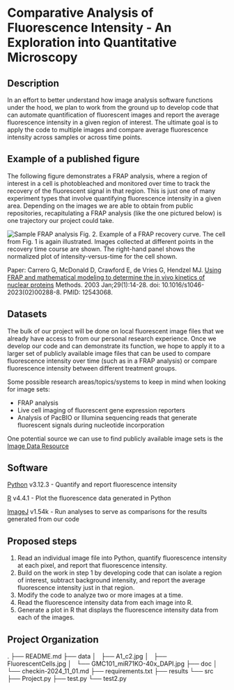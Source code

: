 

# Comparative Analysis of Fluorescence Intensity - An Exploration into Quantitative Microscopy #



## Description ##

In an effort to better understand how image analysis software functions under the hood, we plan to work from the ground up to develop code that can automate quantification of fluorescent images and report the average fluorescence intensity in a given region of interest. The ultimate goal is to apply the code to multiple images and compare average fluorescence intensity across samples or across time points. 


## Example of a published figure ##

The following figure demonstrates a FRAP analysis, where a region of interest in a cell is photobleached and monitored over time to track the recovery of the fluorescent signal in that region. This is just one of many experiment types that involve quantifying fluorescence intensity in a given area. Depending on the images we are able to obtain from public repositories, recapitulating a FRAP analysis (like the one pictured below) is one trajectory our project could take.



![Sample FRAP analysis](https://ars.els-cdn.com/content/image/1-s2.0-S1046202302002888-gr2.jpg)
Fig. 2. Example of a FRAP recovery curve. The cell from Fig. 1 is again illustrated. Images collected at different points in the recovery time course are shown. The right-hand panel shows the normalized plot of intensity-versus-time for the cell shown.

Paper: Carrero G, McDonald D, Crawford E, de Vries G, Hendzel MJ. [Using FRAP and mathematical modeling to determine the in vivo kinetics of nuclear proteins](https://www.sciencedirect.com/science/article/pii/S1046202302002888?via%3Dihub#FIG1) Methods. 2003 Jan;29(1):14-28. doi: 10.1016/s1046-2023(02)00288-8. PMID: 12543068.



## Datasets ##

The bulk of our project will be done on local fluorescent image files that we already have access to from our personal research experience. Once we develop our code and can demonstrate its function, we hope to apply it to a larger set of publicly available image files that can be used to compare fluorescence intensity over time (such as in a FRAP analysis) or compare fluorescence intensity between different treatment groups.

Some possible research areas/topics/systems to keep in mind when looking for image sets:
- FRAP analysis
- Live cell imaging of fluorescent gene expression reporters
- Analysis of PacBIO or Illumina sequencing reads that generate fluorescent signals during nucleotide incorporation

One potential source we can use to find publicly available image sets is the [Image Data Resource](http://idr.openmicroscopy.org) 



## Software ##

[Python](https://www.python.org) v3.12.3 - Quantify and report fluorescence intensity

[R](https://www.r-project.org) v4.4.1 - Plot the fluorescence data generated in Python



[ImageJ](https://imagej.net/ij/index.html) v1.54k - Run analyses to serve as comparisons for the results generated from our code


## Proposed steps ##

1. Read an individual image file into Python, quantify fluorescence intensity at each pixel, and report that fluorescence intensity.
2. Build on the work in step 1 by developing code that can isolate a region of interest, subtract background intensity, and report the average fluorescence intensity just in that region.
3. Modify the code to analyze two or more images at a time.
4. Read the fluorescence intensity data from each image into R.
5. Generate a plot in R that displays the fluorescence intensity data from each of the images.
    
    
## Project Organization ##
.
├── README.md
├── data
│   ├── A1_c2.jpg
│   ├── FluorescentCells.jpg
│   └── GMC101_miR71KO-40x_DAPI.jpg
├── doc
│   └── checkin-2024_11_01.md
├── requirements.txt
├── results
└── src
    ├── Project.py
    ├── test.py
    └── test2.py